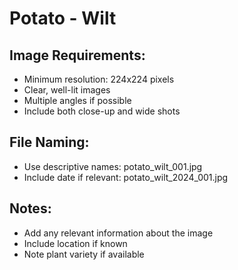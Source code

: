 # Potato - Wilt

## Image Requirements:
- Minimum resolution: 224x224 pixels
- Clear, well-lit images
- Multiple angles if possible
- Include both close-up and wide shots

## File Naming:
- Use descriptive names: potato_wilt_001.jpg
- Include date if relevant: potato_wilt_2024_001.jpg

## Notes:
- Add any relevant information about the image
- Include location if known
- Note plant variety if available
